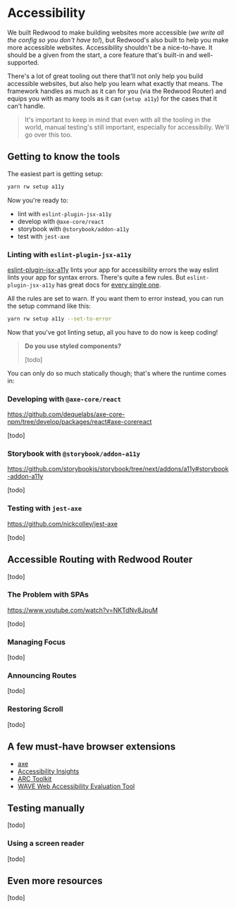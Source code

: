 # Accessibility

We built Redwood to make building websites more accessible (_we write all the config so you don't have to!_), but Redwood's also built to help you make more accessible websites. Accessibility shouldn't be a nice-to-have. It should be a given from the start, a core feature that's built-in and well-supported. 

There's a lot of great tooling out there that'll not only help you build accessible websites, but also help you learn what exactly that means. The framework handles as much as it can for you (via the Redwood Router) and equips you with as many tools as it can (`setup a11y`) for the cases that it can't handle.

> It's important to keep in mind that even with all the tooling in the world, manual testing's still important, especially for accessibiliy. We'll go over this too.

## Getting to know the tools

The easiest part is getting setup:

```bash
yarn rw setup a11y
```

Now you're ready to:

- lint with `eslint-plugin-jsx-a11y`
- develop with `@axe-core/react`
- storybook with `@storybook/addon-a11y`
- test with `jest-axe`

### Linting with `eslint-plugin-jsx-a11y`

[eslint-plugin-jsx-a11y](https://github.com/jsx-eslint/eslint-plugin-jsx-a11y) lints your app for accessibility errors the way eslint lints your app for syntax errors. There's quite a few rules. But `eslint-plugin-jsx-a11y` has great docs for [every single one](https://github.com/jsx-eslint/eslint-plugin-jsx-a11y/tree/master/docs/rules).

<!-- For example, take the [alt-text](https://github.com/jsx-eslint/eslint-plugin-jsx-a11y/blob/master/docs/rules/alt-text.md#alt-text) rule. They provide both good and bad exmaples, and why they're good and bad. -->

All the rules are set to warn. If you want them to error instead, you can run the setup command like this:

```bash
yarn rw setup a11y --set-to-error
```

Now that you've got linting setup, all you have to do now is keep coding!

> **Do you use styled components?**
>
> [todo]

You can only do so much statically though; that's where the runtime comes in:

### Developing with `@axe-core/react`

https://github.com/dequelabs/axe-core-npm/tree/develop/packages/react#axe-corereact

[todo]

### Storybook with `@storybook/addon-a11y`

https://github.com/storybookjs/storybook/tree/next/addons/a11y#storybook-addon-a11y

[todo]

### Testing with `jest-axe`

https://github.com/nickcolley/jest-axe

[todo]

## Accessible Routing with Redwood Router 

[todo]

### The Problem with SPAs

https://www.youtube.com/watch?v=NKTdNv8JpuM

[todo]

### Managing Focus

[todo]

### Announcing Routes

[todo]

### Restoring Scroll

[todo]

## A few must-have browser extensions

- [axe](https://chrome.google.com/webstore/detail/axe-web-accessibility-tes/lhdoppojpmngadmnindnejefpokejbdd)
- [Accessibility Insights](https://accessibilityinsights.io/docs/en/web/overview/)
- [ARC Toolkit](https://www.paciellogroup.com/toolkit/)
- [WAVE Web Accessibility Evaluation Tool](https://wave.webaim.org/extension/)

## Testing manually

[todo]

### Using a screen reader

[todo]

## Even more resources

[todo]

<!-- ## With TailwindCSS -->

<!-- https://tailwindcss.com/docs/screen-readers -->


<!-- ## Accessible UIs -->

<!-- - [Reach UI](https://reach.tech/) -->
<!-- - [Chakra UI](https://chakra-ui.com/) -->
<!-- - [headless ui](https://github.com/tailwindlabs/headlessui/tree/develop/packages/%40headlessui-react) -->

<!-- <\!-- add a "screen reader" tag -\-> -->
<!-- ## Semantic HTML -->

<!-- [todo] -->

<!-- https://reactjs.org/docs/accessibility.html#semantic-html -->

<!-- <\!-- Mostly for screen readers? -\-> -->

<!-- Avoid div soup. -->

<!-- This is about getting stuff "for free". -->
